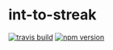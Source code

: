 # int-to-streak

[![travis build](https://img.shields.io/travis/cwebley/int-to-streak.svg)](https://travis-ci.org/cwebley/int-to-streak)
[![npm version](https://img.shields.io/npm/v/int-to-streak.svg)](https://www.npmjs.com/package/int-to-streak)
